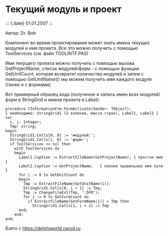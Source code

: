 Текущий модуль и проект
=======================

::: {.date}
01.01.2007
:::

Автор: Dr. Bob

Компонент во время проектирования может знать имена текущих модулей и
имя проекта. Все это можно получить с помощью ToolServices (см. файл
TOOLINTF.PAS)

Имя текущего проекта можно получить с помощью вызова GetProjectName,
список модулей/форм - с помощью функции GetUnitCount, которая возвратит
количество модулей и затем с помощью GetUnitName(i) мы можем получить
имя каждого модуля (также и с формами).

Вот примерный образец кода (получение и запись имен всех модулей/форм в
StringGrid и имени проекта в Label):

    procedure TInformationFrm.FormActivate(Sender: TObject);
    { необходимо: StringGrid1 (2 колонки, масса строк), Label1, Label2 }
    var
      i, j: Integer;
      Tmp: string;
    begin
      StringGrid1.Cells[0, 0] := 'модулей:';
      StringGrid1.Cells[1, 0] := 'форм:';
      if ToolServices <> nil then
        with ToolServices do
        begin
          Label1.Caption := ExtractFileName(GetProjectName); { простое имя }
          Label2.Caption := GetProjectName;   { полное правильное имя пути }
          for i := 0 to GetUnitCount do
          begin
            Tmp := ExtractFileName(GetUnitName(i));
            StringGrid1.Cells[0, i + 1] := Tmp;
            Tmp := ChangeFileExt(Tmp, '.DFM');
            for j := 0 to GetFormCount do
              if ExtractFileName(GetFormName(j)) = Tmp then
                StringGrid1.Cells[1, i + 1] := Tmp
          end;
        end;
    end;

Взято с <https://delphiworld.narod.ru>
